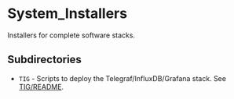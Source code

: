 # System_Installers

Installers for complete software stacks.

## Subdirectories

- `TIG` - Scripts to deploy the Telegraf/InfluxDB/Grafana stack. See [TIG/README](TIG/README.md).
